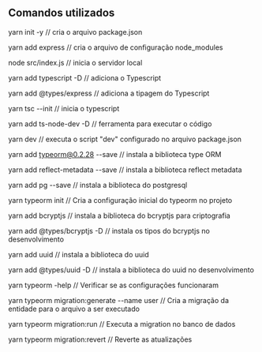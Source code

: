 ## Comandos utilizados

yarn init -y // cria o arquivo package.json

yarn add express // cria o arquivo de configuração node_modules

node src/index.js // inicia o servidor local

yarn add typescript -D // adiciona o Typescript

yarn add @types/express // adiciona a tipagem do Typescript

yarn tsc --init // inicia o typescript

yarn add ts-node-dev -D // ferramenta para executar o código

yarn dev // executa o script "dev" configurado no arquivo package.json

yarn add typeorm@0.2.28 --save // instala a biblioteca type ORM

yarn add reflect-metadata --save // instala a biblioteca reflect metadata

yarn add pg --save // instala a biblioteca do postgresql

yarn typeorm init // Cria a configuração inicial do typeorm no projeto

yarn add bcryptjs // instala a biblioteca do bcryptjs para criptografia

yarn add @types/bcryptjs -D // instala os tipos do bcryptjs no desenvolvimento

yarn add uuid // instala a biblioteca do uuid

yarn add @types/uuid -D // instala a biblioteca do uuid no desenvolvimento

yarn typeorm -help // Verificar se as configurações funcionaram

yarn typeorm migration:generate --name user // Cria a migração da entidade para o arquivo a ser executado

yarn typeorm migration:run // Executa a migration no banco de dados

yarn typeorm migration:revert // Reverte as atualizações